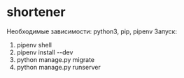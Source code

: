 # shortener
Необходимые зависимости: python3, pip, pipenv
Запуск:
 1) pipenv shell
 2) pipenv install --dev
 3) python manage.py migrate
 4) python manage.py runserver
